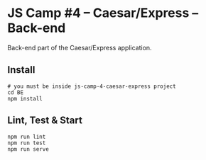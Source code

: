 # JS Camp #4 – Caesar/Express – Back-end

Back-end part of the Caesar/Express application.

## Install

```
# you must be inside js-camp-4-caesar-express project
cd BE
npm install
```

## Lint, Test & Start

```
npm run lint
npm run test
npm run serve
```